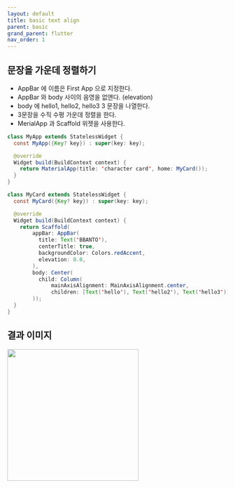 ```yaml
---
layout: default
title: basic text align
parent: basic
grand_parent: flutter
nav_order: 1
---
```


## 문장을 가운데 정렬하기
- AppBar 에 이름은 First App 으로 지정한다.
- AppBar 와 body 사이의 음영을 없앤다. (elevation)
- body 에 hello1, hello2, hello3 3 문장을 나열한다.
- 3문장을 수직 수평 가운데 정렬을 한다.
- MerialApp 과 Scaffold 위젯을 사용한다.
 
```java
class MyApp extends StatelessWidget {
  const MyApp({Key? key}) : super(key: key);

  @override
  Widget build(BuildContext context) {
    return MaterialApp(title: 'character card', home: MyCard());
  }
}

class MyCard extends StatelessWidget {
  const MyCard({Key? key}) : super(key: key);

  @override
  Widget build(BuildContext context) {
    return Scaffold(
        appBar: AppBar(
          title: Text('BBANTO'),
          centerTitle: true,
          backgroundColor: Colors.redAccent,
          elevation: 0.0,
        ),
        body: Center(
          child: Column(
              mainAxisAlignment: MainAxisAlignment.center,
              children: [Text('hello'), Text('hello2'), Text('hello3')]),
        ));
  }
}

```
## 결과 이미지

<img src = "https://user-images.githubusercontent.com/71206860/189519369-0f69b3d1-af6c-4d64-a533-a595479b76fc.png" width="300"/>
